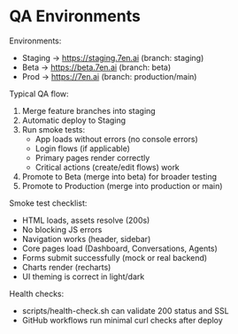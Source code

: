 # QA Environments

Environments:
- Staging → https://staging.7en.ai  (branch: staging)
- Beta    → https://beta.7en.ai     (branch: beta)
- Prod    → https://7en.ai          (branch: production/main)

Typical QA flow:
1) Merge feature branches into staging
2) Automatic deploy to Staging
3) Run smoke tests:
   - App loads without errors (no console errors)
   - Login flows (if applicable)
   - Primary pages render correctly
   - Critical actions (create/edit flows) work
4) Promote to Beta (merge into beta) for broader testing
5) Promote to Production (merge into production or main)

Smoke test checklist:
- HTML loads, assets resolve (200s)
- No blocking JS errors
- Navigation works (header, sidebar)
- Core pages load (Dashboard, Conversations, Agents)
- Forms submit successfully (mock or real backend)
- Charts render (recharts)
- UI theming is correct in light/dark

Health checks:
- scripts/health-check.sh can validate 200 status and SSL
- GitHub workflows run minimal curl checks after deploy

